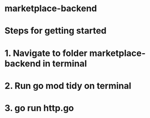 # marketplace-backend
# Steps for getting started
# 1. Navigate to folder marketplace-backend in terminal
# 2. Run go mod tidy on terminal
# 3. go run http.go
